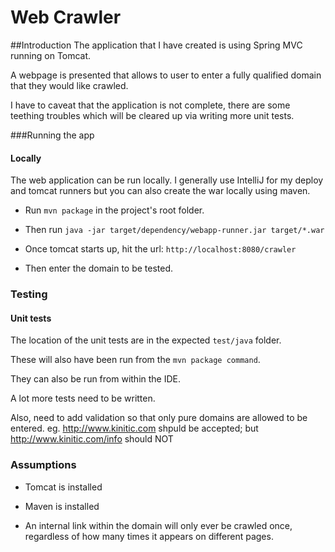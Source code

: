 Web Crawler
===========

##Introduction
The application that I have created is using Spring MVC running on Tomcat.

A webpage is presented that allows to user to enter a fully qualified domain that they would like crawled.

I have to caveat that the application is not complete, there are some teething troubles which will be cleared up via writing more unit tests.

###Running the app

#### Locally
The web application can be run locally. I generally use IntelliJ for my deploy and tomcat runners but you can also create the war locally using maven.

- Run `mvn package` in the project's root folder.

- Then run
  `java -jar target/dependency/webapp-runner.jar target/*.war`

- Once tomcat starts up, hit the url:
  `http://localhost:8080/crawler`

- Then enter the domain to be tested.


### Testing

#### Unit tests
The location of the unit tests are in the expected `test/java` folder.

These will also have been run from the `mvn package command`.

They can also be run from within the IDE.

A lot more tests need to be written.

Also, need to add validation so that only pure domains are allowed to be entered.
eg. http://www.kinitic.com shpuld be accepted; but http://www.kinitic.com/info should NOT

### Assumptions

- Tomcat is installed
- Maven is installed

- An internal link within the domain will only ever be crawled once, regardless of how many times it appears on different pages.




